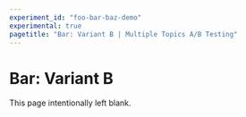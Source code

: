 ```yaml
---
experiment_id: "foo-bar-baz-demo"
experimental: true
pagetitle: "Bar: Variant B | Multiple Topics A/B Testing"
---
```


# Bar: Variant B ##

This page intentionally left blank.
